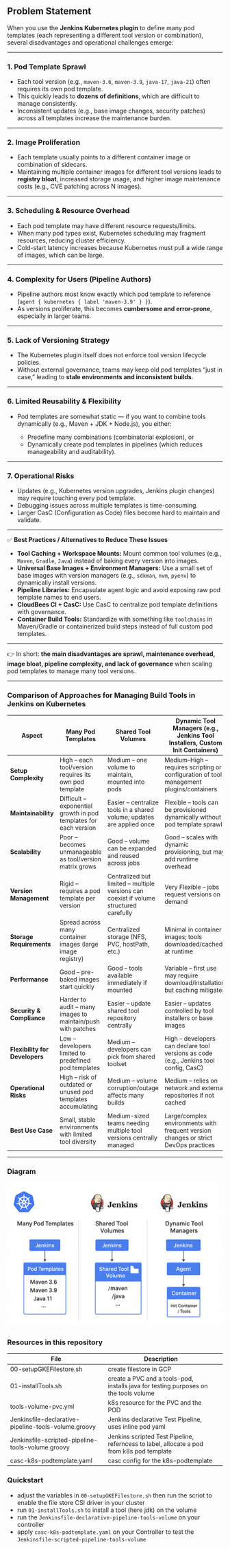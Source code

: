 ## Problem Statement
When you use the **Jenkins Kubernetes plugin** to define many pod templates (each representing a different tool version or combination), several disadvantages and operational challenges emerge:

---

### **1. Pod Template Sprawl**

* Each tool version (e.g., `maven-3.6`, `maven-3.9`, `java-17`, `java-21`) often requires its own pod template.
* This quickly leads to **dozens of definitions**, which are difficult to manage consistently.
* Inconsistent updates (e.g., base image changes, security patches) across all templates increase the maintenance burden.

---

### **2. Image Proliferation**

* Each template usually points to a different container image or combination of sidecars.
* Maintaining multiple container images for different tool versions leads to **registry bloat**, increased storage usage, and higher image maintenance costs (e.g., CVE patching across N images).

---

### **3. Scheduling & Resource Overhead**

* Each pod template may have different resource requests/limits.
* When many pod types exist, Kubernetes scheduling may fragment resources, reducing cluster efficiency.
* Cold-start latency increases because Kubernetes must pull a wide range of images, which can be large.

---

### **4. Complexity for Users (Pipeline Authors)**

* Pipeline authors must know exactly which pod template to reference (`agent { kubernetes { label 'maven-3.9' } }`).
* As versions proliferate, this becomes **cumbersome and error-prone**, especially in larger teams.

---

### **5. Lack of Versioning Strategy**

* The Kubernetes plugin itself does not enforce tool version lifecycle policies.
* Without external governance, teams may keep old pod templates “just in case,” leading to **stale environments and inconsistent builds**.

---

### **6. Limited Reusability & Flexibility**

* Pod templates are somewhat static — if you want to combine tools dynamically (e.g., Maven + JDK + Node.js), you either:

    * Predefine many combinations (combinatorial explosion), or
    * Dynamically create pod templates in pipelines (which reduces manageability and auditability).

---

### **7. Operational Risks**

* Updates (e.g., Kubernetes version upgrades, Jenkins plugin changes) may require touching every pod template.
* Debugging issues across multiple templates is time-consuming.
* Larger CasC (Configuration as Code) files become hard to maintain and validate.

---

✅ **Best Practices / Alternatives to Reduce These Issues**

* **Tool Caching + Workspace Mounts:** Mount common tool volumes (e.g., `Maven`, `Gradle`, `Java`) instead of baking every version into images.
* **Universal Base Images + Environment Managers:** Use a small set of base images with version managers (e.g., `sdkman`, `nvm`, `pyenv`) to dynamically install versions.
* **Pipeline Libraries:** Encapsulate agent logic and avoid exposing raw pod template names to end users.
* **CloudBees CI + CasC:** Use CasC to centralize pod template definitions with governance.
* **Container Build Tools:** Standardize with something like `toolchains` in Maven/Gradle or containerized build steps instead of full custom pod templates.

---

👉 In short: **the main disadvantages are sprawl, maintenance overhead, image bloat, pipeline complexity, and lack of governance** when scaling pod templates to manage many tool versions.

---


### **Comparison of Approaches for Managing Build Tools in Jenkins on Kubernetes**

| Aspect                         | Many Pod Templates                                               | Shared Tool Volumes                                                                    | Dynamic Tool Managers (e.g., Jenkins Tool Installers, Custom Init Containers)           |
| ------------------------------ | ---------------------------------------------------------------- | -------------------------------------------------------------------------------------- | --------------------------------------------------------------------------------------- |
| **Setup Complexity**           | High – each tool/version requires its own pod template           | Medium – one volume to maintain, mounted into pods                                     | Medium–High – requires scripting or configuration of tool management plugins/containers |
| **Maintainability**            | Difficult – exponential growth in pod templates for each version | Easier – centralize tools in a shared volume; updates are applied once                 | Flexible – tools can be provisioned dynamically without pod template sprawl             |
| **Scalability**                | Poor – becomes unmanageable as tool/version matrix grows         | Good – volume can be expanded and reused across jobs                                   | Good – scales with dynamic provisioning, but may add runtime overhead                   |
| **Version Management**         | Rigid – requires a pod template per version                      | Centralized but limited – multiple versions can coexist if volume structured carefully | Very Flexible – jobs request versions on demand                                         |
| **Storage Requirements**       | Spread across many container images (large image registry)       | Centralized storage (NFS, PVC, hostPath, etc.)                                         | Minimal in container images; tools downloaded/cached at runtime                         |
| **Performance**                | Good – pre-baked images start quickly                            | Good – tools available immediately if mounted                                          | Variable – first use may require download/installation, but caching mitigates           |
| **Security & Compliance**      | Harder to audit – many images to maintain/push with patches      | Easier – update shared tool repository centrally                                       | Easier – updates controlled by tool installers or base images                           |
| **Flexibility for Developers** | Low – developers limited to predefined pod templates             | Medium – developers can pick from shared toolset                                       | High – developers can declare tool versions as code (e.g., Jenkins tool config, CasC)   |
| **Operational Risks**          | High – risk of outdated or unused pod templates accumulating     | Medium – volume corruption/outage affects many builds                                  | Medium – relies on network and external repositories if not cached                      |
| **Best Use Case**              | Small, stable environments with limited tool diversity           | Medium-sized teams needing multiple tool versions centrally managed                    | Large/complex environments with frequent version changes or strict DevOps practices     |

---

### **Diagram**

![img.png](img.png)


### **Resources in this repository**

| File                                                 | Description                                                                               |  |
| ---------------------------------------------------- | ----------------------------------------------------------------------------------------- | - |
| 00-setupGKEFilestore.sh                              | create filestore in GCP                                                                   |   |
| 01-installTools.sh                                   | create a PVC and a tools-pod, installs java for testing purposes on the tools volume      |   |
| tools-volume-pvc.yml                                 | k8s resource for the PVC and the POD                                                      |   |
| Jenkinsfile-declarative-pipeline-tools-volume.groovy | Jenkins declarative Test Pipeline, uses inline pod yaml                                   |   |
| Jenkinsfile-scripted-pipeline-tools-volume.groovy    | Jenkins scripted Test Pipeline, referncess to label, allocate a pod from k8s pod template |   |
| casc-k8s-podtemplate.yaml                            | casc config for the k8s-podtemplate                                                       |   |


### Quickstart


* adjust the variables in `00-setupGKEFilestore.sh` then run the scriot to enable the file store CSI driver in your cluster
* run `01-installTools.sh` to install a tool (here jdk) on the volume
* run the `Jenkinsfile-declarative-pipeline-tools-volume` on your controller
* apply `casc-k8s-podtemplate.yaml` on your Controller to test the `Jenkinsfile-scripted-pipeline-tools-volume`

